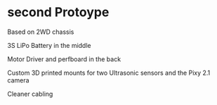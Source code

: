# second Protoype

Based on 2WD chassis

3S LiPo Battery in the middle

Motor Driver and perfboard in the back

Custom 3D printed mounts for two Ultrasonic sensors and the Pixy 2.1 camera

Cleaner cabling
